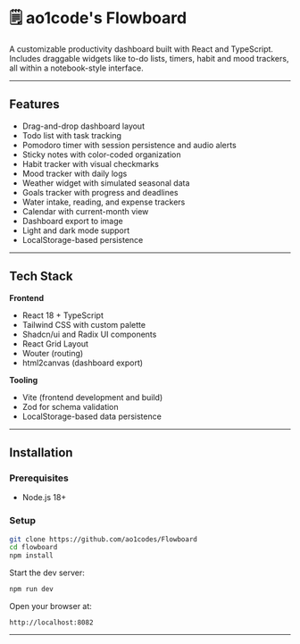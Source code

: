 # 🗒️ ao1code's Flowboard

A customizable productivity dashboard built with React and TypeScript. Includes draggable widgets like to-do lists, timers, habit and mood trackers, all within a notebook-style interface.

---

## Features

* Drag-and-drop dashboard layout
* Todo list with task tracking
* Pomodoro timer with session persistence and audio alerts
* Sticky notes with color-coded organization
* Habit tracker with visual checkmarks
* Mood tracker with daily logs
* Weather widget with simulated seasonal data
* Goals tracker with progress and deadlines
* Water intake, reading, and expense trackers
* Calendar with current-month view
* Dashboard export to image
* Light and dark mode support
* LocalStorage-based persistence

---

## Tech Stack

**Frontend**

* React 18 + TypeScript
* Tailwind CSS with custom palette
* Shadcn/ui and Radix UI components
* React Grid Layout
* Wouter (routing)
* html2canvas (dashboard export)

**Tooling**

* Vite (frontend development and build)
* Zod for schema validation
* LocalStorage-based data persistence

---

## Installation

### Prerequisites

* Node.js 18+

### Setup

```bash
git clone https://github.com/ao1codes/Flowboard
cd flowboard
npm install
```

Start the dev server:

```bash
npm run dev
```

Open your browser at:

```
http://localhost:8082
```

---